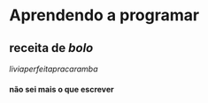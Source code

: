 # Aprendendo a programar
## receita de _bolo_
_liviaperfeitapracaramba_
#### não sei mais o que escrever
